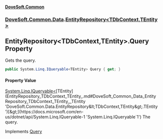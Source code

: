 #### [DoveSoft.Common](readme.md 'readme')
### [DoveSoft.Common.Data](DoveSoft_Common_Data.md 'DoveSoft.Common.Data').[EntityRepository&lt;TDbContext,TEntity&gt;](EntityRepository_TDbContext_TEntity_.md 'DoveSoft.Common.Data.EntityRepository&lt;TDbContext,TEntity&gt;')
## EntityRepository&lt;TDbContext,TEntity&gt;.Query Property
Gets the query.  
```csharp
public System.Linq.IQueryable<TEntity> Query { get; }
```
#### Property Value
[System.Linq.IQueryable&lt;](https://docs.microsoft.com/en-us/dotnet/api/System.Linq.IQueryable-1 'System.Linq.IQueryable`1')[TEntity](EntityRepository_TDbContext_TEntity_.md#DoveSoft_Common_Data_EntityRepository_TDbContext_TEntity__TEntity 'DoveSoft.Common.Data.EntityRepository&lt;TDbContext,TEntity&gt;.TEntity')[&gt;](https://docs.microsoft.com/en-us/dotnet/api/System.Linq.IQueryable-1 'System.Linq.IQueryable`1')
The query.  

Implements [Query](IRepository_TEntity__Query.md 'DoveSoft.Common.Data.IRepository&lt;TEntity&gt;.Query')  
